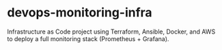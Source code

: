 # devops-monitoring-infra
Infrastructure as Code project using Terraform, Ansible, Docker, and AWS to deploy a full monitoring stack (Prometheus + Grafana).
